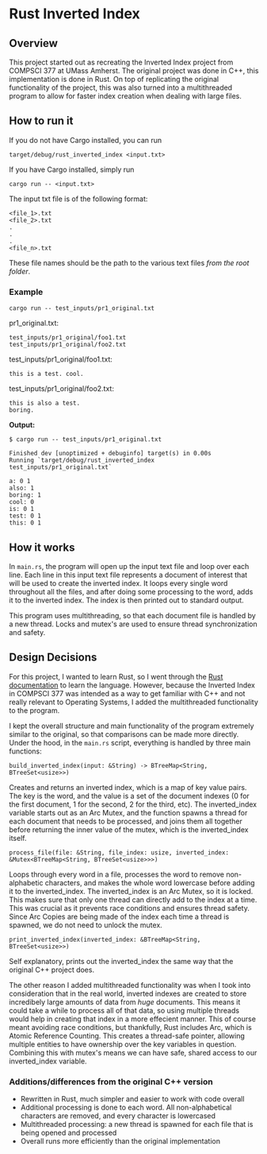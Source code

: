 # Rust Inverted Index

## Overview

This project started out as recreating the Inverted Index project from COMPSCI 377 at UMass Amherst. The original project was done in C++, this implementation is done in Rust. On top of replicating the original functionality of the project, this was also turned into a multithreaded program to allow for faster index creation when dealing with large files.

## How to run it

If you do not have Cargo installed, you can run

`target/debug/rust_inverted_index <input.txt>`

If you have Cargo installed, simply run

`cargo run -- <input.txt>`

The input txt file is of the following format:

```
<file_1>.txt
<file_2>.txt
.
.
.
<file_n>.txt
```

These file names should be the path to the various text files _from the root folder_.

### Example

`cargo run -- test_inputs/pr1_original.txt`

pr1_original.txt:

```
test_inputs/pr1_original/foo1.txt
test_inputs/pr1_original/foo2.txt
```

test_inputs/pr1_original/foo1.txt:

```
this is a test. cool.
```

test_inputs/pr1_original/foo2.txt:

```
this is also a test.
boring.
```

**Output:**

```
$ cargo run -- test_inputs/pr1_original.txt

Finished dev [unoptimized + debuginfo] target(s) in 0.00s
Running `target/debug/rust_inverted_index test_inputs/pr1_original.txt`

a: 0 1
also: 1
boring: 1
cool: 0
is: 0 1
test: 0 1
this: 0 1
```

## How it works

In `main.rs`, the program will open up the input text file and loop over each line. Each line in this input text file represents a document of interest that will be used to create the inverted index. It loops every single word throughout all the files, and after doing some processing to the word, adds it to the inverted index. The index is then printed out to standard output.

This program uses multithreading, so that each document file is handled by a new thread. Locks and mutex's are used to ensure thread synchronization and safety.

## Design Decisions

For this project, I wanted to learn Rust, so I went through the [Rust documentation](https://doc.rust-lang.org/) to learn the language. However, because the Inverted Index in COMPSCI 377 was intended as a way to get familiar with C++ and not really relevant to Operating Systems, I added the multithreaded functionality to the program.

I kept the overall structure and main functionality of the program extremely similar to the original, so that comparisons can be made more directly. Under the hood, in the `main.rs` script, everything is handled by three main functions:

`build_inverted_index(input: &String) -> BTreeMap<String, BTreeSet<usize>>)`

Creates and returns an inverted index, which is a map of key value pairs. The key is the word, and the value is a set of the document indexes (0 for the first document, 1 for the second, 2 for the third, etc). The inverted_index variable starts out as an Arc Mutex, and the function spawns a thread for each document that needs to be processed, and joins them all together before returning the inner value of the mutex, which is the inverted_index itself.

`process_file(file: &String, file_index: usize, inverted_index: &Mutex<BTreeMap<String, BTreeSet<usize>>>)`

Loops through every word in a file, processes the word to remove non-alphabetic characters, and makes the whole word lowercase before adding it to the inverted_index. The inverted_index is an Arc Mutex, so it is locked. This makes sure that only one thread can directly add to the index at a time. This was crucial as it prevents race conditions and ensures thread safety. Since Arc Copies are being made of the index each time a thread is spawned, we do not need to unlock the mutex.

`print_inverted_index(inverted_index: &BTreeMap<String, BTreeSet<usize>>)`

Self explanatory, prints out the inverted_index the same way that the original C++ project does.

The other reason I added multithreaded functionality was when I took into consideration that in the real world, inverted indexes are created to store incredibely large amounts of data from _huge_ documents. This means it could take a while to process all of that data, so using multiple threads would help in creating that index in a more effecient manner. This of course meant avoiding race conditions, but thankfully, Rust includes Arc, which is Atomic Reference Counting. This creates a thread-safe pointer, allowing multiple entities to have ownership over the key variables in question. Combining this with mutex's means we can have safe, shared access to our inverted_index variable.

### Additions/differences from the original C++ version

- Rewritten in Rust, much simpler and easier to work with code overall
- Additional processing is done to each word. All non-alphabetical characters are removed, and every character is lowercased
- Multithreaded processing: a new thread is spawned for each file that is being opened and processed
- Overall runs more efficiently than the original implementation
